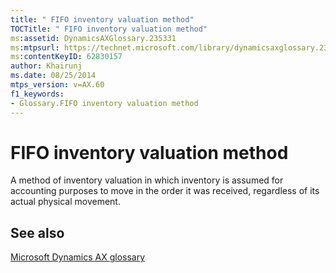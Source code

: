 ```yaml
---
title: " FIFO inventory valuation method"
TOCTitle: " FIFO inventory valuation method"
ms:assetid: DynamicsAXGlossary.235331
ms:mtpsurl: https://technet.microsoft.com/library/dynamicsaxglossary.235331(v=AX.60)
ms:contentKeyID: 62830157
author: Khairunj
ms.date: 08/25/2014
mtps_version: v=AX.60
f1_keywords:
- Glossary.FIFO inventory valuation method
---
```


# FIFO inventory valuation method

A method of inventory valuation in which inventory is assumed for accounting purposes to move in the order it was received, regardless of its actual physical movement.

## See also

[Microsoft Dynamics AX glossary](glossary/microsoft-dynamics-ax-glossary.md)

  


